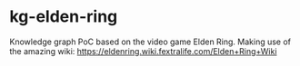 # kg-elden-ring
Knowledge graph PoC based on the video game Elden Ring. Making use of the amazing wiki: https://eldenring.wiki.fextralife.com/Elden+Ring+Wiki
